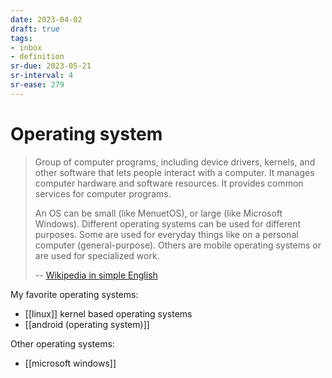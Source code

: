 ```yaml
---
date: 2023-04-02
draft: true
tags:
- inbox
- definition
sr-due: 2023-05-21
sr-interval: 4
sr-ease: 279
---
```


# Operating system

> Group of computer programs, including device drivers, kernels, and other
> software that lets people interact with a computer. It manages computer
> hardware and software resources. It provides common services for computer
> programs.
>
> An OS can be small (like MenuetOS), or large (like Microsoft Windows).
> Different operating systems can be used for different purposes. Some are used
> for everyday things like on a personal computer (general-purpose). Others are
> mobile operating systems or are used for specialized work.
>
> --
> [Wikipedia in simple English](https://simple.wikipedia.org/wiki/Operating_system)

My favorite operating systems:

- [[linux]] kernel based operating systems
- [[android (operating system)]]

Other operating systems:

- [[microsoft windows]]